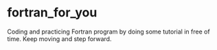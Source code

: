 # fortran_for_you
Coding and practicing Fortran program by doing some tutorial in free of time.
Keep moving and step forward.

